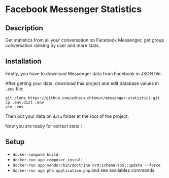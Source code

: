# Facebook Messenger Statistics

## Description

Get statistics from all your conversation on Facebook Messenger, get group conversation ranking by user and more stats.

## Installation

Firstly, you have to download Messenger data from Facebook in JSON file.

After getting your data, download this project and edit database values in `.env` file:

```
git clone https://github.com/adrien-chinour/messenger-statistics.git
cp .env.dist .env
vim .env
```

Then put your data on `data` folder at the root of the project.

Now you are ready for extract stats !

## Setup

- `docker-compose build`
- `docker-run app composer install`
- `docker-run app vendor/bin/doctrine orm:schema-tool:update --force`
- `docker-run app php application.php` and see availables commands.
